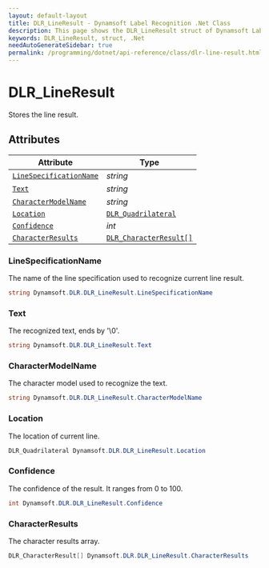 ```yaml
---
layout: default-layout
title: DLR_LineResult - Dynamsoft Label Recognition .Net Class
description: This page shows the DLR_LineResult struct of Dynamsoft Label Recognition for .Net Language.
keywords: DLR_LineResult, struct, .Net
needAutoGenerateSidebar: true
permalink: /programming/dotnet/api-reference/class/dlr-line-result.html
---
```



# DLR_LineResult
Stores the line result.
  

## Attributes
  
| Attribute | Type |
|---------- | ---- |
| [`LineSpecificationName`](#linespecificationname) | *string* |
| [`Text`](#text) | *string* |
| [`CharacterModelName`](#charactermodelname) | *string* |
| [`Location`](#location) | [`DLR_Quadrilateral`](dlr-quadrilateral.md) |
| [`Confidence`](#confidence) | *int* |
| [`CharacterResults`](#characterresults) | [`DLR_CharacterResult[]`](dlr-character-result.md) |


### LineSpecificationName
The name of the line specification used to recognize current line result.
```csharp
string Dynamsoft.DLR.DLR_LineResult.LineSpecificationName
```

### Text
The recognized text, ends by '\0'.
```csharp
string Dynamsoft.DLR.DLR_LineResult.Text
```

### CharacterModelName
The character model used to recognize the text.
```csharp
string Dynamsoft.DLR.DLR_LineResult.CharacterModelName
```

### Location
The location of current line.
```csharp
DLR_Quadrilateral Dynamsoft.DLR.DLR_LineResult.Location
```


### Confidence
The confidence of the result. It ranges from 0 to 100.
```csharp
int Dynamsoft.DLR.DLR_LineResult.Confidence
```

### CharacterResults
The character results array.
```csharp
DLR_CharacterResult[] Dynamsoft.DLR.DLR_LineResult.CharacterResults
```


